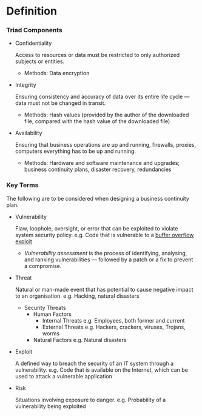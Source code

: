 # Definition

### Triad Components

- Confidentiality

  Access to resources or data must be restricted to only authorized subjects or entities.

  - Methods: Data encryption

- Integrity

  Ensuring consistency and accuracy of data over its entire life cycle — data must not be changed in transit.

  - Methods: Hash values (provided by the author of the downloaded file, compared with the hash value of the downloaded file)

- Availability

  Ensuring that business operations are up and running, firewalls, proxies, computers everything has to be up and running.

  - Methods: Hardware and software maintenance and upgrades; business continuity plans, disaster recovery, redundancies

### Key Terms

The following are to be considered when designing a business continuity plan.

- Vulnerability

  Flaw, loophole, oversight, or error that can be exploited to violate system security policy.
  e.g. Code that is vulnerable to a [buffer overflow exploit](https://www.geeksforgeeks.org/buffer-overflow-attack-with-example/)

  - _Vulnerability assessment_ is the process of identifying, analysing, and ranking vulnerabilities — followed by a patch or a fix to prevent a compromise.

- Threat

  Natural or man-made event that has potential to cause negative impact to an organisation.
  e.g. Hacking, natural disasters

  - Security Threats
    - Human Factors
      - Internal Threats
        e.g. Employees, both former and current
      - External Threats
        e.g. Hackers, crackers, viruses, Trojans, worms
    - Natural Factors
      e.g. Natural disasters

- Exploit

  A defined way to breach the security of an IT system through a vulnerability.
  e.g. Code that is available on the Internet, which can be used to attack a vulnerable application

- Risk

  Situations involving exposure to danger.
  e.g. Probability of a vulnerability being exploited
